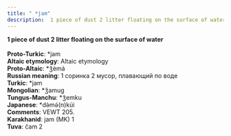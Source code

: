 ```yaml
---
title: " *jam"
description:  1 piece of dust 2 litter floating on the surface of water
---
```

<p data-pagefind-weight="0.5">
<strong> 1 piece of dust 2 litter floating on the surface of water</strong><br><br>
<strong>Proto-Turkic</strong>:  *jam<br>
<strong>Altaic etymology</strong>:  Altaic etymology<br>
<strong> Proto-Altaic</strong>:  *ǯèmá<br>
<strong>Russian meaning</strong>:  1 соринка 2 мусор, плавающий по воде<br>
<strong>Turkic</strong>:  *jam<br>
<strong>Mongolian</strong>:  *ǯamug<br>
<strong>Tungus-Manchu</strong>:  *ǯemku<br>
<strong>Japanese</strong>:  *dǝ̀mǝ́(n)kúi<br>
<strong>Comments</strong>:  VEWT 205.<br>
<strong>Karakhanid</strong>:  jam (MK) 1<br>
<strong>Tuva</strong>:  čam 2<br>

</p>
